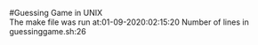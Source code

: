 #Guessing Game in UNIX                   
    The make file was run at:01-09-2020:02:15:20
    Number of lines in guessinggame.sh:26
